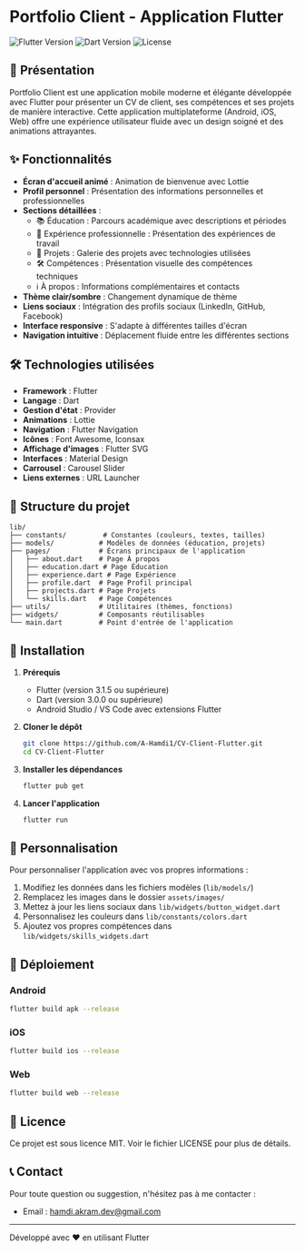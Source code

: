 # Portfolio Client - Application Flutter

![Flutter Version](https://img.shields.io/badge/Flutter-3.1.5+-blue.svg) ![Dart Version](https://img.shields.io/badge/Dart-3.0.0+-blue.svg) ![License](https://img.shields.io/badge/License-MIT-green.svg)

## 📱 Présentation

Portfolio Client est une application mobile moderne et élégante développée avec Flutter pour présenter un CV de client, ses compétences et ses projets de manière interactive. Cette application multiplateforme (Android, iOS, Web) offre une expérience utilisateur fluide avec un design soigné et des animations attrayantes.

## ✨ Fonctionnalités

- **Écran d'accueil animé** : Animation de bienvenue avec Lottie
- **Profil personnel** : Présentation des informations personnelles et professionnelles
- **Sections détaillées** :
  - 📚 Éducation : Parcours académique avec descriptions et périodes
  - 💼 Expérience professionnelle : Présentation des expériences de travail
  - 🚀 Projets : Galerie des projets avec technologies utilisées
  - 🛠️ Compétences : Présentation visuelle des compétences techniques
  - ℹ️ À propos : Informations complémentaires et contacts
- **Thème clair/sombre** : Changement dynamique de thème
- **Liens sociaux** : Intégration des profils sociaux (LinkedIn, GitHub, Facebook)
- **Interface responsive** : S'adapte à différentes tailles d'écran
- **Navigation intuitive** : Déplacement fluide entre les différentes sections

## 🛠️ Technologies utilisées

- **Framework** : Flutter
- **Langage** : Dart
- **Gestion d'état** : Provider
- **Animations** : Lottie
- **Navigation** : Flutter Navigation
- **Icônes** : Font Awesome, Iconsax
- **Affichage d'images** : Flutter SVG
- **Interfaces** : Material Design
- **Carrousel** : Carousel Slider
- **Liens externes** : URL Launcher

## 📂 Structure du projet

```
lib/
├── constants/         # Constantes (couleurs, textes, tailles)
├── models/           # Modèles de données (éducation, projets)
├── pages/            # Écrans principaux de l'application
│   ├── about.dart    # Page À propos
│   ├── education.dart # Page Éducation
│   ├── experience.dart # Page Expérience
│   ├── profile.dart  # Page Profil principal
│   ├── projects.dart # Page Projets
│   └── skills.dart   # Page Compétences
├── utils/            # Utilitaires (thèmes, fonctions)
├── widgets/          # Composants réutilisables
└── main.dart         # Point d'entrée de l'application
```

## 🚀 Installation

1. **Prérequis**
   - Flutter (version 3.1.5 ou supérieure)
   - Dart (version 3.0.0 ou supérieure)
   - Android Studio / VS Code avec extensions Flutter

2. **Cloner le dépôt**
   ```bash
   git clone https://github.com/A-Hamdi1/CV-Client-Flutter.git
   cd CV-Client-Flutter
   ```

3. **Installer les dépendances**
   ```bash
   flutter pub get
   ```

4. **Lancer l'application**
   ```bash
   flutter run
   ```

## 🔧 Personnalisation

Pour personnaliser l'application avec vos propres informations :

1. Modifiez les données dans les fichiers modèles (`lib/models/`)
2. Remplacez les images dans le dossier `assets/images/`
3. Mettez à jour les liens sociaux dans `lib/widgets/button_widget.dart`
4. Personnalisez les couleurs dans `lib/constants/colors.dart`
5. Ajoutez vos propres compétences dans `lib/widgets/skills_widgets.dart`

## 📱 Déploiement

### Android
```bash
flutter build apk --release
```

### iOS
```bash
flutter build ios --release
```

### Web
```bash
flutter build web --release
```

## 📝 Licence

Ce projet est sous licence MIT. Voir le fichier LICENSE pour plus de détails.

## 📞 Contact

Pour toute question ou suggestion, n'hésitez pas à me contacter :
- Email : hamdi.akram.dev@gmail.com

---

Développé avec ❤️ en utilisant Flutter

